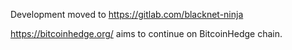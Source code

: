 Development moved to https://gitlab.com/blacknet-ninja

https://bitcoinhedge.org/ aims to continue on BitcoinHedge chain.
